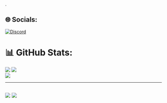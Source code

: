 .
## 🌐 Socials:
[![Discord](https://img.shields.io/badge/Discord-%237289DA.svg?logo=discord&logoColor=white)](https://discord.gg/mohammad_norozani)

# 📊 GitHub Stats:
[![](https://visitcount.itsvg.in/api?id=Norozani&icon=0&color=12)](https://visitcount.itsvg.in)
![](https://github-readme-stats.vercel.app/api?username=Norozani&theme=dracula&hide_border=true&include_all_commits=true&count_private=false)<br/>
![](https://github-readme-streak-stats.herokuapp.com/?user=Norozani&theme=dracula&hide_border=true)<br/>

---
[![](https://visitcount.itsvg.in/api?id=Norozani&icon=0&color=12)](https://visitcount.itsvg.in)
![](https://github-readme-stats.vercel.app/api/top-langs/?username=Norozani&theme=dracula&hide_border=true&include_all_commits=true&count_private=false&layout=compact)
---
